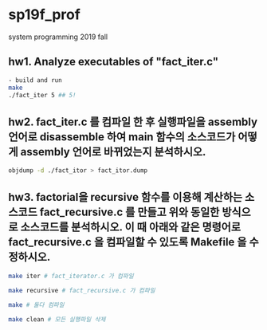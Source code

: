 # sp19f_prof
system programming 2019 fall 

## hw1. Analyze executables of "fact_iter.c"

```sh
- build and run 
make
./fact_iter 5 ## 5! 
```

## hw2. fact_iter.c 를 컴파일 한 후 실행파일을 assembly 언어로 disassemble 하여 main 함수의 소스코드가 어떻게 assembly 언어로 바뀌었는지 분석하시오. 

```sh
objdump -d ./fact_itor > fact_itor.dump
```


## hw3. factorial을 recursive 함수를 이용해 계산하는 소스코드 fact_recursive.c 를 만들고 위와 동일한 방식으로 소스코드를 분석하시오. 이 때 아래와 같은 명령어로 fact_recursive.c 을 컴파일할 수 있도록 Makefile 을 수정하시오. 

```sh
make iter # fact_iterator.c 가 컴파일 

make recursive # fact_recursive.c 가 컴파일 

make # 둘다 컴파일 

make clean # 모든 실행파일 삭제 
```

